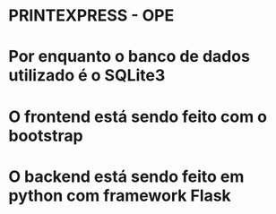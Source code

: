 # PRINTEXPRESS - OPE

# Por enquanto o banco de dados utilizado é o SQLite3
# O frontend está sendo feito com o bootstrap
# O backend está sendo feito em python com framework Flask
